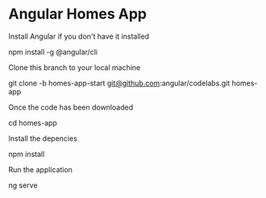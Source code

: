 # Angular Homes App

Install Angular if you don't have it installed

npm install -g @angular/cli

Clone this branch to your local machine

git clone -b homes-app-start git@github.com:angular/codelabs.git homes-app

Once the code has been downloaded

cd homes-app

Install the depencies

npm install

Run the application

ng serve
